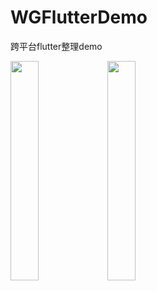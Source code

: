 # WGFlutterDemo
跨平台flutter整理demo


<img src="https://github.com/wanggang1128/WGFlutterDemo/raw/master/source/demo01.gif" width="30%" height="auto">   <img 
src="https://github.com/wanggang1128/WGFlutterDemo/raw/master/source/demo02.png" width="30%" height="auto">
